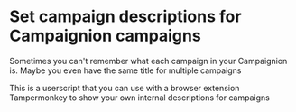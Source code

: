 # Set campaign descriptions for Campaignion campaigns

Sometimes you can't remember what each campaign in your Campaignion is. Maybe you even have the same title for multiple campaigns

This is a userscript that you can use with a browser extension Tampermonkey to show your own internal descriptions for campaigns
